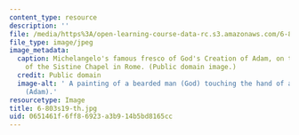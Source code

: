 ```yaml
---
content_type: resource
description: ''
file: /media/https%3A/open-learning-course-data-rc.s3.amazonaws.com/6-803-the-human-intelligence-enterprise-spring-2019/0651461f6ff86923a3b914b5bd8165cc_6-803s19-th.jpg
file_type: image/jpeg
image_metadata:
  caption: Michelangelo's famous fresco of God's Creation of Adam, on the ceiling
    of the Sistine Chapel in Rome. (Public domain image.)
  credit: Public domain
  image-alt: ' A painting of a bearded man (God) touching the hand of a naked man
    (Adam).'
resourcetype: Image
title: 6-803s19-th.jpg
uid: 0651461f-6ff8-6923-a3b9-14b5bd8165cc
---
```

